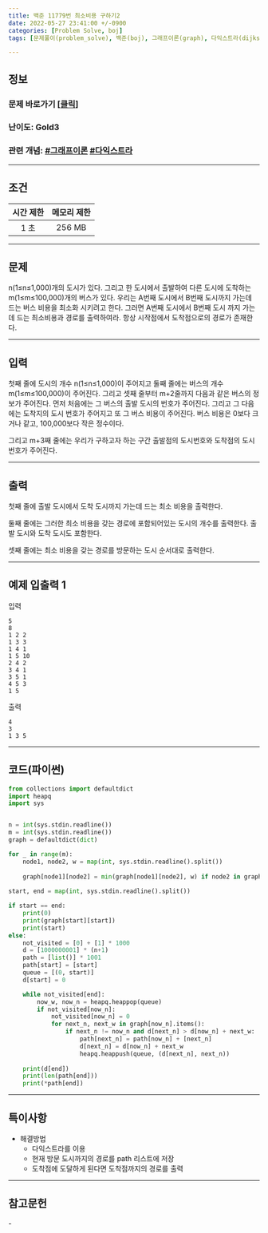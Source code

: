 ```yaml
---
title: 백준 11779번 최소비용 구하기2
date: 2022-05-27 23:41:00 +/-0900
categories: [Problem Solve, boj]
tags: [문제풀이(problem_solve), 백준(boj), 그래프이론(graph), 다익스트라(dijkstra)]

---
```

## 정보
### 문제 바로가기 [[클릭](https://www.acmicpc.net/problem/11779)]
### 난이도: Gold3
### 관련 개념: [#그래프이론](https://www.acmicpc.net/problemset?sort=ac_desc&algo=7) [#다익스트라](https://www.acmicpc.net/problemset?sort=ac_desc&algo=22)

---
## 조건

시간 제한|메모리 제한
:---:|:---:
1 초|256 MB

---
## 문제
n(1≤n≤1,000)개의 도시가 있다. 그리고 한 도시에서 출발하여 다른 도시에 도착하는 m(1≤m≤100,000)개의 버스가 있다. 우리는 A번째 도시에서 B번째 도시까지 가는데 드는 버스 비용을 최소화 시키려고 한다. 그러면 A번째 도시에서 B번째 도시 까지 가는데 드는 최소비용과 경로를 출력하여라. 항상 시작점에서 도착점으로의 경로가 존재한다.

---
## 입력
첫째 줄에 도시의 개수 n(1≤n≤1,000)이 주어지고 둘째 줄에는 버스의 개수 m(1≤m≤100,000)이 주어진다. 그리고 셋째 줄부터 m+2줄까지 다음과 같은 버스의 정보가 주어진다. 먼저 처음에는 그 버스의 출발 도시의 번호가 주어진다. 그리고 그 다음에는 도착지의 도시 번호가 주어지고 또 그 버스 비용이 주어진다. 버스 비용은 0보다 크거나 같고, 100,000보다 작은 정수이다.

그리고 m+3째 줄에는 우리가 구하고자 하는 구간 출발점의 도시번호와 도착점의 도시번호가 주어진다.

---
## 출력
첫째 줄에 출발 도시에서 도착 도시까지 가는데 드는 최소 비용을 출력한다.

둘째 줄에는 그러한 최소 비용을 갖는 경로에 포함되어있는 도시의 개수를 출력한다. 출발 도시와 도착 도시도 포함한다.

셋째 줄에는 최소 비용을 갖는 경로를 방문하는 도시 순서대로 출력한다.

---
## 예제 입출력 1
입력
```
5
8
1 2 2
1 3 3
1 4 1
1 5 10
2 4 2
3 4 1
3 5 1
4 5 3
1 5
```

출력
```
4
3
1 3 5
```

---
## 코드(파이썬)
```python
from collections import defaultdict
import heapq
import sys


n = int(sys.stdin.readline())
m = int(sys.stdin.readline())
graph = defaultdict(dict)

for _ in range(m):
    node1, node2, w = map(int, sys.stdin.readline().split())
    
    graph[node1][node2] = min(graph[node1][node2], w) if node2 in graph[node1] else w
        
start, end = map(int, sys.stdin.readline().split())

if start == end:
    print(0)
    print(graph[start][start])
    print(start)
else:
    not_visited = [0] + [1] * 1000
    d = [1000000001] * (n+1)
    path = [list()] * 1001
    path[start] = [start]
    queue = [(0, start)]
    d[start] = 0

    while not_visited[end]:
        now_w, now_n = heapq.heappop(queue)
        if not_visited[now_n]:
            not_visited[now_n] = 0
            for next_n, next_w in graph[now_n].items():
                if next_n != now_n and d[next_n] > d[now_n] + next_w:
                    path[next_n] = path[now_n] + [next_n]
                    d[next_n] = d[now_n] + next_w
                    heapq.heappush(queue, (d[next_n], next_n))
                        
    print(d[end])
    print(len(path[end]))
    print(*path[end])

```

---
## 특이사항
- 해결방법
  - 다익스트라를 이용
  - 현재 방문 도시까지의 경로를 path 리스트에 저장
  - 도착점에 도달하게 된다면 도착점까지의 경로를 출력

---
## 참고문헌
\- 
